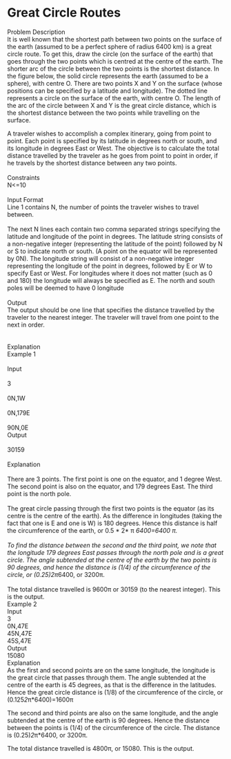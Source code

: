 # Great Circle Routes
Problem Description<br>
It is well known that the shortest path between two points on the surface of the earth (assumed to be a perfect sphere of radius 6400 km) is a great circle route. To get this, draw the circle (on the surface of the earth) that goes through the two points which is centred at the centre of the earth. The shorter arc of the circle between the two points is the shortest distance. In the figure below, the solid circle represents the earth (assumed to be a sphere), with centre O. There are two points X and Y on the surface (whose positions can be specified by a latitude and longitude). The dotted line represents a circle on the surface of the earth, with centre O. The length of the arc of the circle between X and Y is the great circle distance, which is the shortest distance between the two points while travelling on the surface.<br>

A traveler wishes to accomplish a complex itinerary, going from point to point. Each point is specified by its latitude in degrees north or south, and its longitude in degrees East or West. The objective is to calculate the total distance travelled by the traveler as he goes from point to point in order, if he travels by the shortest distance between any two points.<br>
<br>
Constraints<br>
N<=10<br>
<br>
Input Format<br>
Line 1 contains N, the number of points the traveler wishes to travel between.<br>
<br>
The next N lines each contain two comma separated strings specifying the latitude and longitude of the point in degrees. The latitude string consists of a non-negative integer (representing the latitude of the point) followed by N or S to indicate north or south. (A point on the equator will be represented by 0N). The longitude string will consist of a non-negative integer representing the longitude of the point in degrees, followed by E or W to specify East or West. For longitudes where it does not matter (such as 0 and 180) the longitude will always be specified as E. The north and south poles will be deemed to have 0 longitude<br>
<br>
Output<br>
The output should be one line that specifies the distance travelled by the traveler to the nearest integer. The traveler will travel from one point to the next in order.<br>
<br>
<br>
Explanation<br>
Example 1<br>
<br>
Input<br>
<br>
3<br>
<br>
0N,1W<br>
<br>
0N,179E<br>
<br>
90N,0E
<br>
Output<br>
<br>
30159<br>
<br>
Explanation<br>
<br>
There are 3 points. The first point is one on the equator, and 1 degree West. The second point is also on the equator, and 179 degrees East. The third point is the north pole.<br>
<br>
The great circle passing through the first two points is the equator (as its centre is the centre of the earth). As the difference in longitudes (taking the fact that one is E and one is W) is 180 degrees. Hence this distance is half the circumference of the earth, or 0.5 * 2* π *6400=6400 π.<br>
<br>
To find the distance between the second and the third point, we note that the longitude 179 degrees East passes through the north pole and is a great circle. The angle subtended at the centre of the earth by the two points is 90 degrees, and hence the distance is (1/4) of the circumference of the circle, or (0.25)*2*π*6400, or 3200π.<br>
<br>
The total distance travelled is 9600π or 30159 (to the nearest integer). This is the output.
<br>
Example 2
<br>
Input
<br>
3
<br>
0N,47E
<br>
45N,47E
<br>
45S,47E
<br>
Output
<br>
15080
<br>
Explanation
<br>
As the first and second points are on the same longitude, the longitude is the great circle that passes through them. The angle subtended at the centre of the earth is 45 degrees, as that is the difference in the latitudes. Hence the great circle distance is (1/8) of the circumference of the circle, or (0.125*2*π*6400)=1600π<br>

The second and third points are also on the same longitude, and the angle subtended at the centre of the earth is 90 degrees. Hence the distance between the points is (1/4) of the circumference of the circle. The distance is (0.25)*2*π*6400, or 3200π.<br>

The total distance travelled is 4800π, or 15080. This is the output.<br>
